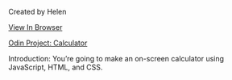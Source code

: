 Created by Helen

[View In Browser](https://n00bg1rl.github.io/calculator/)

[Odin Project: Calculator](https://www.theodinproject.com/courses/web-development-101/lessons/calculator)

Introduction:
You’re going to make an on-screen calculator using JavaScript, HTML, and CSS.
